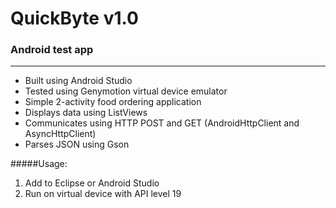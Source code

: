 QuickByte v1.0
=========

### Android test app
---------

* Built using Android Studio
* Tested using Genymotion virtual device emulator
* Simple 2-activity food ordering application
* Displays data using ListViews<br>
* Communicates using HTTP POST and GET (AndroidHttpClient and AsyncHttpClient)<br>
* Parses JSON using Gson



#####Usage:
1. Add to Eclipse or Android Studio
2. Run on virtual device with API level 19
